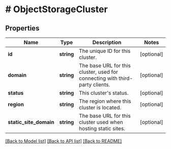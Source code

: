 # # ObjectStorageCluster

## Properties

Name | Type | Description | Notes
------------ | ------------- | ------------- | -------------
**id** | **string** | The unique ID for this cluster. | [optional]
**domain** | **string** | The base URL for this cluster, used for connecting with third-party clients. | [optional]
**status** | **string** | This cluster&#39;s status. | [optional]
**region** | **string** | The region where this cluster is located. | [optional]
**static_site_domain** | **string** | The base URL for this cluster used when hosting static sites. | [optional]

[[Back to Model list]](../../README.md#models) [[Back to API list]](../../README.md#endpoints) [[Back to README]](../../README.md)
